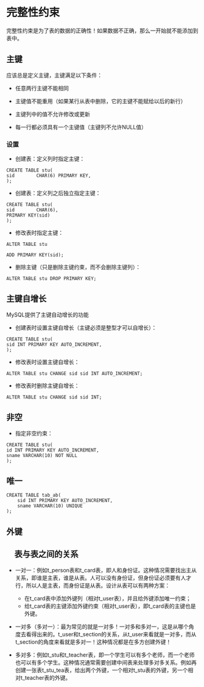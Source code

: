 # 完整性约束

完整性约束是为了表的数据的正确性！如果数据不正确，那么一开始就不能添加到表中。

## 主键

应该总是定义主键，主键满足以下条件：

- 任意两行主键不能相同

- 主键值不能重用（如果某行从表中删除，它的主键不能赋给以后的新行）
- 主键列中的值不允许修改或更新
- 每一行都必须具有一个主键值（主键列不允许NULL值）

### 设置

- 创建表：定义列时指定主键：

```mysql
CREATE TABLE stu(
sid        CHAR(6) PRIMARY KEY,
);
```

- 创建表：定义列之后独立指定主键：

 ```mysql
CREATE TABLE stu(
sid        CHAR(6),
PRIMARY KEY(sid)
);
 ```

- 修改表时指定主键：

```mysql
ALTER TABLE stu

ADD PRIMARY KEY(sid);
```

- 删除主键（只是删除主键约束，而不会删除主键列）：

```mysql
ALTER TABLE stu DROP PRIMARY KEY;
```

## 主键自增长

MySQL提供了主键自动增长的功能

- 创建表时设置主键自增长（主键必须是整型才可以自增长）：

```mysql
CREATE TABLE stu(
sid INT PRIMARY KEY AUTO_INCREMENT,
);
```

- 修改表时设置主键自增长：

```mysql
ALTER TABLE stu CHANGE sid sid INT AUTO_INCREMENT;
```

- 修改表时删除主键自增长：

```mysql
ALTER TABLE stu CHANGE sid sid INT;
```

## 非空

- 指定非空约束：

```mysql
CREATE TABLE stu(
id INT PRIMARY KEY AUTO_INCREMENT,
sname VARCHAR(10) NOT NULL
);
```

## 唯一

```mysql
CREATE TABLE tab_ab(
	sid INT PRIMARY KEY AUTO_INCREMENT,
	sname VARCHAR(10) UNIQUE
);
```

## 外键







## 　表与表之间的关系

- 一对一：例如t_person表和t_card表，即人和身份证。这种情况需要找出主从关系，即谁是主表，谁是从表。人可以没有身份证，但身份证必须要有人才行，所以人是主表，而身份证是从表。设计从表可以有两种方案：
  - 在t_card表中添加外键列（相对t_user表），并且给外键添加唯一约束；
  -  给t_card表的主键添加外键约束（相对t_user表），即t_card表的主键也是外键。

- 一对多（多对一）：最为常见的就是一对多！一对多和多对一，这是从哪个角度去看得出来的。t_user和t_section的关系，从t_user来看就是一对多，而从t_section的角度来看就是多对一！这种情况都是在多方创建外键！

- 多对多：例如t_stu和t_teacher表，即一个学生可以有多个老师，而一个老师也可以有多个学生。这种情况通常需要创建中间表来处理多对多关系。例如再创建一张表t_stu_tea表，给出两个外键，一个相对t_stu表的外键，另一个相对t_teacher表的外键。

